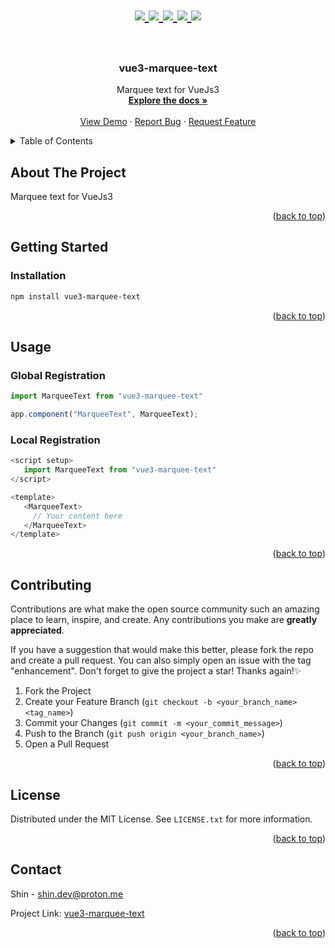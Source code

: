 <a name="readme-top"></a>

<h1 align="center">
   <a href="https://github.com/shin202/vue3-marquee-text/graphs/contributors">
      <img src="https://img.shields.io/github/contributors/shin202/vue3-marquee-text.svg?style=for-the-badge">
   </a>
   <a href="https://github.com/shin202/vue3-marquee-text/network/members">
      <img src="https://img.shields.io/github/forks/shin202/vue3-marquee-text.svg?style=for-the-badge">
   </a>
   <a href="https://github.com/shin202/vue3-marquee-text/stargazers">
      <img src="https://img.shields.io/github/stars/shin202/vue3-marquee-text.svg?style=for-the-badge">
   </a>
   <a href="https://github.com/shin202/vue3-marquee-text/issues">
      <img src="https://img.shields.io/github/issues/shin202/vue3-marquee-text.svg?style=for-the-badge">
   </a>
   <a href="https://github.com/shin202/vue3-marquee-text/blob/main/LICENSE.txt">
      <img src="https://img.shields.io/github/license/shin202/vue3-marquee-text.svg?style=for-the-badge">
   </a>
</h1>




<!-- PROJECT LOGO -->
<br />
<div align="center">
<h3 align="center">vue3-marquee-text</h3>

  <p align="center">
    Marquee text for VueJs3
    <br />
    <a href="https://github.com/github_username/repo_name"><strong>Explore the docs »</strong></a>
    <br />
    <br />
    <a href="https://github.com/shin202/vue3-marquee-text">View Demo</a>
    ·
    <a href="https://github.com/shin202/vue3-marquee-text/issues">Report Bug</a>
    ·
    <a href="https://github.com/shin202/vue3-marquee-text/issues">Request Feature</a>
  </p>
</div>



<!-- TABLE OF CONTENTS -->
<details>
  <summary>Table of Contents</summary>
  <ol>
    <li>
      <a href="#about-the-project">About The Project</a>
    </li>
    <li>
      <a href="#getting-started">Getting Started</a>
      <ul>
        <li><a href="#installation">Installation</a></li>
      </ul>
    </li>
    <li><a href="#usage">Usage</a></li>
    <li><a href="#contributing">Contributing</a></li>
    <li><a href="#license">License</a></li>
    <li><a href="#contact">Contact</a></li>
  </ol>
</details>



<!-- ABOUT THE PROJECT -->
## About The Project
Marquee text for VueJs3

<p align="right">(<a href="#readme-top">back to top</a>)</p>

<!-- GETTING STARTED -->
## Getting Started

### Installation
```bash
npm install vue3-marquee-text
```

<p align="right">(<a href="#readme-top">back to top</a>)</p>



<!-- USAGE EXAMPLES -->
## Usage

### Global Registration
```js
import MarqueeText from "vue3-marquee-text"

app.component("MarqueeText", MarqueeText);
```

### Local Registration
```js
<script setup>
   import MarqueeText from "vue3-marquee-text"
</script>

<template>
   <MarqueeText>
     // Your content here
   </MarqueeText>
</template>
```
<p align="right">(<a href="#readme-top">back to top</a>)</p>


<!-- CONTRIBUTING -->
## Contributing

Contributions are what make the open source community such an amazing place to learn, inspire, and create. Any contributions you make are **greatly appreciated**.

If you have a suggestion that would make this better, please fork the repo and create a pull request. You can also simply open an issue with the tag "enhancement".
Don't forget to give the project a star! Thanks again!✨

1. Fork the Project
2. Create your Feature Branch (`git checkout -b <your_branch_name> <tag_name>`)
3. Commit your Changes (`git commit -m <your_commit_message>`)
4. Push to the Branch (`git push origin <your_branch_name>`)
5. Open a Pull Request

<p align="right">(<a href="#readme-top">back to top</a>)</p>



<!-- LICENSE -->
## License

Distributed under the MIT License. See `LICENSE.txt` for more information.

<p align="right">(<a href="#readme-top">back to top</a>)</p>



<!-- CONTACT -->
## Contact

Shin - <a href="mailto:shin.dev@proton.me">shin.dev@proton.me</a>

Project Link: [vue3-marquee-text](https://github.com/shin202/vue3-marquee-text)

<p align="right">(<a href="#readme-top">back to top</a>)</p>

<!-- MARKDOWN LINKS & IMAGES -->
<!-- https://www.markdownguide.org/basic-syntax/#reference-style-links -->
[contributors-shield]: https://img.shields.io/github/contributors/github_username/repo_name.svg?style=for-the-badge
[contributors-url]: https://github.com/github_username/repo_name/graphs/contributors
[forks-shield]: https://img.shields.io/github/forks/github_username/repo_name.svg?style=for-the-badge
[forks-url]: https://github.com/github_username/repo_name/network/members
[stars-shield]: https://img.shields.io/github/stars/github_username/repo_name.svg?style=for-the-badge
[stars-url]: https://github.com/github_username/repo_name/stargazers
[issues-shield]: https://img.shields.io/github/issues/github_username/repo_name.svg?style=for-the-badge
[issues-url]: https://github.com/github_username/repo_name/issues
[license-shield]: https://img.shields.io/github/license/github_username/repo_name.svg?style=for-the-badge
[license-url]: https://github.com/github_username/repo_name/blob/master/LICENSE.txt
[linkedin-shield]: https://img.shields.io/badge/-LinkedIn-black.svg?style=for-the-badge&logo=linkedin&colorB=555
[linkedin-url]: https://linkedin.com/in/linkedin_username
[Next.js]: https://img.shields.io/badge/next.js-000000?style=for-the-badge&logo=nextdotjs&logoColor=white
[Next-url]: https://nextjs.org/
[React.js]: https://img.shields.io/badge/React-20232A?style=for-the-badge&logo=react&logoColor=61DAFB
[React-url]: https://reactjs.org/
[Vue.js]: https://img.shields.io/badge/Vue.js-35495E?style=for-the-badge&logo=vuedotjs&logoColor=4FC08D
[Vue-url]: https://vuejs.org/
[Angular.io]: https://img.shields.io/badge/Angular-DD0031?style=for-the-badge&logo=angular&logoColor=white
[Angular-url]: https://angular.io/
[Svelte.dev]: https://img.shields.io/badge/Svelte-4A4A55?style=for-the-badge&logo=svelte&logoColor=FF3E00
[Svelte-url]: https://svelte.dev/
[Laravel.com]: https://img.shields.io/badge/Laravel-FF2D20?style=for-the-badge&logo=laravel&logoColor=white
[Laravel-url]: https://laravel.com
[Bootstrap.com]: https://img.shields.io/badge/Bootstrap-563D7C?style=for-the-badge&logo=bootstrap&logoColor=white
[Bootstrap-url]: https://getbootstrap.com
[JQuery.com]: https://img.shields.io/badge/jQuery-0769AD?style=for-the-badge&logo=jquery&logoColor=white
[JQuery-url]: https://jquery.com 